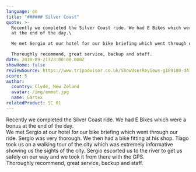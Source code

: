 ```yaml
---
language: en
title: "###### Silver Coast"
quote: >-
  Recently we completed the Silver Coast ride. We had E Bikes which were a bonus
  at the end of the day.\

  We met Sergio at our hotel for our bike briefing which went through our ride. Sergio was very thorough. We then had a bike fitting at his shop. Tiago took us on a walking tour of the city which was extremely informative showing us the sights of the city. Sergio escorted us to the river to get us safely on our way and we took it from there with the GPS.\

  Thoroughly recommend, great service, backup and staff.
date: 2018-09-21T23:00:00.000Z
showHome: false
reviewSource: https://www.tripadvisor.co.uk/ShowUserReviews-g189180-d4105907-r618713505-Top_Bike_tours_Portugal-Porto_Porto_District_Northern_Portugal.html
score: 5
author:
  country: Clyde, New Zeland
  avatar: /img/emmet.jpg
  name: Gartex
relatedProduct: SC 01
---
```

Recently we completed the Silver Coast ride. We had E Bikes which were a bonus at the end of the day.\
We met Sergio at our hotel for our bike briefing which went through our ride. Sergio was very thorough. We then had a bike fitting at his shop. Tiago took us on a walking tour of the city which was extremely informative showing us the sights of the city. Sergio escorted us to the river to get us safely on our way and we took it from there with the GPS.\
Thoroughly recommend, great service, backup and staff.
